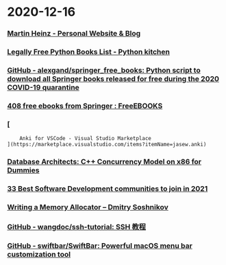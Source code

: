 
# 2020-12-16

### [Martin Heinz - Personal Website & Blog](https://martinheinz.dev/blog/38)

### [Legally Free Python Books List - Python kitchen](https://www.pythonkitchen.com/legally-free-python-books-list/)

### [GitHub - alexgand/springer_free_books: Python script to download all Springer books released for free during the 2020 COVID-19 quarantine](https://github.com/alexgand/springer_free_books)

### [408 free ebooks from Springer : FreeEBOOKS](https://www.reddit.com/r/FreeEBOOKS/comments/g34xi5/408_free_ebooks_from_springer/)

### [
        Anki for VSCode - Visual Studio Marketplace
    ](https://marketplace.visualstudio.com/items?itemName=jasew.anki)

### [Database Architects: C++ Concurrency Model on x86 for Dummies](http://databasearchitects.blogspot.com/2020/10/c-concurrency-model-on-x86-for-dummies.html)

### [33 Best Software Development communities to join in 2021](https://thehiveindex.com/topics/software-development/)

### [Writing a Memory Allocator – Dmitry Soshnikov](http://dmitrysoshnikov.com/compilers/writing-a-memory-allocator/)

### [GitHub - wangdoc/ssh-tutorial: SSH 教程](https://github.com/wangdoc/ssh-tutorial)

### [GitHub - swiftbar/SwiftBar: Powerful macOS menu bar customization tool](https://github.com/swiftbar/SwiftBar)